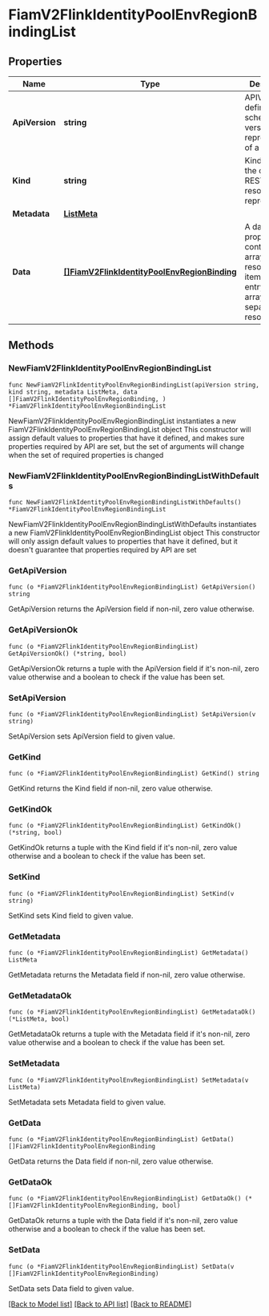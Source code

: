 # FiamV2FlinkIdentityPoolEnvRegionBindingList

## Properties

Name | Type | Description | Notes
------------ | ------------- | ------------- | -------------
**ApiVersion** | **string** | APIVersion defines the schema version of this representation of a resource. | [readonly] 
**Kind** | **string** | Kind defines the object this REST resource represents. | [readonly] 
**Metadata** | [**ListMeta**](ListMeta.md) |  | 
**Data** | [**[]FiamV2FlinkIdentityPoolEnvRegionBinding**](FiamV2FlinkIdentityPoolEnvRegionBinding.md) | A data property that contains an array of resource items. Each entry in the array is a separate resource. | 

## Methods

### NewFiamV2FlinkIdentityPoolEnvRegionBindingList

`func NewFiamV2FlinkIdentityPoolEnvRegionBindingList(apiVersion string, kind string, metadata ListMeta, data []FiamV2FlinkIdentityPoolEnvRegionBinding, ) *FiamV2FlinkIdentityPoolEnvRegionBindingList`

NewFiamV2FlinkIdentityPoolEnvRegionBindingList instantiates a new FiamV2FlinkIdentityPoolEnvRegionBindingList object
This constructor will assign default values to properties that have it defined,
and makes sure properties required by API are set, but the set of arguments
will change when the set of required properties is changed

### NewFiamV2FlinkIdentityPoolEnvRegionBindingListWithDefaults

`func NewFiamV2FlinkIdentityPoolEnvRegionBindingListWithDefaults() *FiamV2FlinkIdentityPoolEnvRegionBindingList`

NewFiamV2FlinkIdentityPoolEnvRegionBindingListWithDefaults instantiates a new FiamV2FlinkIdentityPoolEnvRegionBindingList object
This constructor will only assign default values to properties that have it defined,
but it doesn't guarantee that properties required by API are set

### GetApiVersion

`func (o *FiamV2FlinkIdentityPoolEnvRegionBindingList) GetApiVersion() string`

GetApiVersion returns the ApiVersion field if non-nil, zero value otherwise.

### GetApiVersionOk

`func (o *FiamV2FlinkIdentityPoolEnvRegionBindingList) GetApiVersionOk() (*string, bool)`

GetApiVersionOk returns a tuple with the ApiVersion field if it's non-nil, zero value otherwise
and a boolean to check if the value has been set.

### SetApiVersion

`func (o *FiamV2FlinkIdentityPoolEnvRegionBindingList) SetApiVersion(v string)`

SetApiVersion sets ApiVersion field to given value.


### GetKind

`func (o *FiamV2FlinkIdentityPoolEnvRegionBindingList) GetKind() string`

GetKind returns the Kind field if non-nil, zero value otherwise.

### GetKindOk

`func (o *FiamV2FlinkIdentityPoolEnvRegionBindingList) GetKindOk() (*string, bool)`

GetKindOk returns a tuple with the Kind field if it's non-nil, zero value otherwise
and a boolean to check if the value has been set.

### SetKind

`func (o *FiamV2FlinkIdentityPoolEnvRegionBindingList) SetKind(v string)`

SetKind sets Kind field to given value.


### GetMetadata

`func (o *FiamV2FlinkIdentityPoolEnvRegionBindingList) GetMetadata() ListMeta`

GetMetadata returns the Metadata field if non-nil, zero value otherwise.

### GetMetadataOk

`func (o *FiamV2FlinkIdentityPoolEnvRegionBindingList) GetMetadataOk() (*ListMeta, bool)`

GetMetadataOk returns a tuple with the Metadata field if it's non-nil, zero value otherwise
and a boolean to check if the value has been set.

### SetMetadata

`func (o *FiamV2FlinkIdentityPoolEnvRegionBindingList) SetMetadata(v ListMeta)`

SetMetadata sets Metadata field to given value.


### GetData

`func (o *FiamV2FlinkIdentityPoolEnvRegionBindingList) GetData() []FiamV2FlinkIdentityPoolEnvRegionBinding`

GetData returns the Data field if non-nil, zero value otherwise.

### GetDataOk

`func (o *FiamV2FlinkIdentityPoolEnvRegionBindingList) GetDataOk() (*[]FiamV2FlinkIdentityPoolEnvRegionBinding, bool)`

GetDataOk returns a tuple with the Data field if it's non-nil, zero value otherwise
and a boolean to check if the value has been set.

### SetData

`func (o *FiamV2FlinkIdentityPoolEnvRegionBindingList) SetData(v []FiamV2FlinkIdentityPoolEnvRegionBinding)`

SetData sets Data field to given value.



[[Back to Model list]](../README.md#documentation-for-models) [[Back to API list]](../README.md#documentation-for-api-endpoints) [[Back to README]](../README.md)



